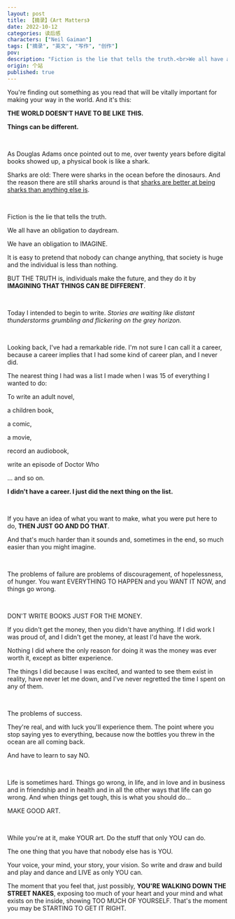 ```yaml
---
layout: post
title: 【摘录】《Art Matters》
date: 2022-10-12
categories: 读后感
characters: ["Neil Gaiman"]
tags: ["摘录", "英文", "写作", "创作"]
pov: 
description: "Fiction is the lie that tells the truth.<br>We all have an obligation to daydream.<br>We have an obligation to imagine.<br>It is easy to pretend that nobody can change anything, that society is huge and the individual is less than nothing.<br>But the truth is, individuals make the future, and they do it by imagining that things can be different."
origin: 个站
published: true
---
```


You're finding out something as you read that will be vitally important for making your way in the world. And it's this:

**THE WORLD DOESN'T HAVE TO BE LIKE THIS.**

**Things can be different.**

<br>

As Douglas Adams once pointed out to me, over twenty years before digital books showed up, a physical book is like a shark.

Sharks are old: There were sharks in the ocean before the dinosaurs. And the reason there are still sharks around is that <u>sharks are better at being sharks than anything else is</u>.

<br>

Fiction is the lie that tells the truth.

We all have an obligation to daydream.

We have an obligation to IMAGINE.

It is easy to pretend that nobody can change anything, that society is huge and the individual is less than nothing.

BUT THE TRUTH is, individuals make the future, and they do it by **IMAGINING THAT THINGS CAN BE DIFFERENT**.

<br>

Today I intended to begin to write. *Stories are waiting like distant thunderstorms grumbling and flickering on the grey horizon.*

<br>

Looking back, I've had a remarkable ride. I'm not sure I can call it a career, because a career implies that I had some kind of career plan, and I never did.

The nearest thing I had was a list I made when I was 15 of everything I wanted to do:

To write an adult novel,

a children book,

a comic,

a movie,

record an audiobook,

write an episode of Doctor Who

... and so on.

**I didn't have a career. I just did the next thing on the list.**

<br>

If you have an idea of what you want to make, what you were put here to do, **THEN JUST GO AND DO THAT**.

And that's much harder than it sounds and, sometimes in the end, so much easier than you might imagine.

<br>

The problems of failure are problems of discouragement, of hopelessness, of hunger. You want EVERYTHING TO HAPPEN and you WANT IT NOW, and things go wrong.

<br>

DON'T WRITE BOOKS JUST FOR THE MONEY.

If you didn't get the money, then you didn't have anything. If I did work I was proud of, and I didn't get the money, at least I'd have the work.

Nothing I did where the only reason for doing it was the money was ever worth it, except as bitter experience.

The things I did because I was excited, and wanted to see them exist in reality, have never let me down, and I've never regretted the time I spent on any of them.

<br>

The problems of success.

They're real, and with luck you'll experience them. The point where you stop saying yes to everything, because now the bottles you threw in the ocean are all coming back.

And have to learn to say NO.

<br>

Life is sometimes hard. Things go wrong, in life, and in love and in business and in friendship and in health and in all the other ways that life can go wrong. And when things get tough, this is what you should do...

MAKE GOOD ART.

<br>

While you're at it, make YOUR art. Do the stuff that only YOU can do.

The one thing that you have that nobody else has is YOU.

Your voice, your mind, your story, your vision. So write and draw and build and play and dance and LIVE as only YOU can.

The moment that you feel that, just possibly, **YOU'RE WALKING DOWN THE STREET NAKES**, exposing too much of your heart and your mind and what exists on the inside, showing TOO MUCH OF YOURSELF. That's the moment you may be STARTING TO GET IT RIGHT.
